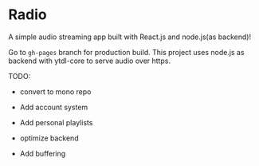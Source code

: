 # Radio

A simple audio streaming app built with React.js and node.js(as backend)!


Go to `gh-pages` branch for production build. This project uses node.js as backend with ytdl-core to serve audio over https.

TODO:

* convert to mono repo

* Add account system

* Add personal playlists

* optimize backend 

* Add buffering
